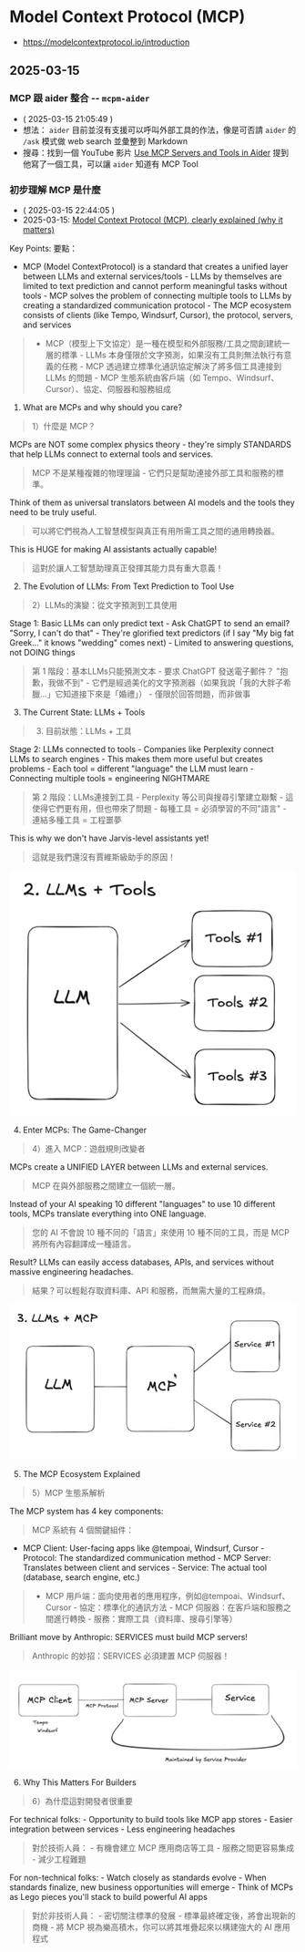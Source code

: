 # Model Context Protocol (MCP)

- https://modelcontextprotocol.io/introduction

## 2025-03-15

### MCP 跟 aider 整合 -- `mcpm-aider`

- ( 2025-03-15 21:05:49 )
- 想法： `aider` 目前並沒有支援可以呼叫外部工具的作法，像是可否請 `aider` 的 `/ask` 模式做 web search 並彙整到 Markdown
- 搜尋：找到一個 YouTube 影片 [Use MCP Servers and Tools in Aider](https://www.youtube.com/watch?v=OM1h4YDPjRU) 提到他寫了一個工具，可以讓 `aider` 知道有 MCP Tool

### 初步理解 MCP 是什麼

- ( 2025-03-15 22:44:05 )
- 2025-03-15: [Model Context Protocol (MCP), clearly explained (why it matters)](https://www.youtube.com/watch?v=7j_NE6Pjv-E)

Key Points: 要點：

- MCP (Model ContextProtocol) is a standard that creates a unified layer between LLMs and external services/tools - LLMs by themselves are limited to text prediction and cannot perform meaningful tasks without tools - MCP solves the problem of connecting multiple tools to LLMs by creating a standardized communication protocol - The MCP ecosystem consists of clients (like Tempo, Windsurf, Cursor), the protocol, servers, and services

> - MCP（模型上下文協定）是一種在模型和外部服務/工具之間創建統一層的標準 - LLMs 本身僅限於文字預測，如果沒有工具則無法執行有意義的任務 - MCP 透過建立標準化通訊協定解決了將多個工具連接到 LLMs 的問題 - MCP 生態系統由客戶端（如 Tempo、Windsurf、Cursor）、協定、伺服器和服務組成

1) What are MCPs and why should you care?

> 1）什麼是 MCP？

MCPs are NOT some complex physics theory - they're simply STANDARDS that help LLMs connect to external tools and services.

> MCP 不是某種複雜的物理理論 - 它們只是幫助連接外部工具和服務的標準。

Think of them as universal translators between AI models and the tools they need to be truly useful.

> 可以將它們視為人工智慧模型與真正有用所需工具之間的通用轉換器。

This is HUGE for making AI assistants actually capable!

> 這對於讓人工智慧助理真正發揮其能力具有重大意義！

2) The Evolution of LLMs: From Text Prediction to Tool Use

> 2）LLMs的演變：從文字預測到工具使用

Stage 1: Basic LLMs can only predict text - Ask ChatGPT to send an email? "Sorry, I can't do that" - They're glorified text predictors (if I say "My big fat Greek..." it knows "wedding" comes next) - Limited to answering questions, not DOING things

> 第 1 階段：基本LLMs只能預測文本 - 要求 ChatGPT 發送電子郵件？ "抱歉，我做不到" - 它們是經過美化的文字預測器（如果我說「我的大胖子希臘...」它知道接下來是「婚禮」） - 僅限於回答問題，而非做事

3) The Current State: LLMs + Tools

> 3) 目前狀態：LLMs + 工具

Stage 2: LLMs connected to tools - Companies like Perplexity connect LLMs to search engines - This makes them more useful but creates problems - Each tool = different "language" the LLM must learn - Connecting multiple tools = engineering NIGHTMARE

> 第 2 階段：LLMs連接到工具 - Perplexity 等公司與搜尋引擎建立聯繫 - 這使得它們更有用，但也帶來了問題 - 每種工具 = 必須學習的不同"語言" - 連結多種工具 = 工程噩夢

This is why we don't have Jarvis-level assistants yet!

> 這就是我們還沒有賈維斯級助手的原因！

![](assets/2025-03-15_LLM_Tools.png)

4) Enter MCPs: The Game-Changer

> 4）進入 MCP：遊戲規則改變者

MCPs create a UNIFIED LAYER between LLMs and external services.

> MCP 在與外部服務之間建立一個統一層。

Instead of your AI speaking 10 different "languages" to use 10 different tools, MCPs translate everything into ONE language.

> 您的 AI 不會說 10 種不同的「語言」來使用 10 種不同的工具，而是 MCP 將所有內容翻譯成一種語言。

Result? LLMs can easily access databases, APIs, and services without massive engineering headaches.

> 結果？可以輕鬆存取資料庫、API 和服務，而無需大量的工程麻煩。

![](assets/2025-03-15_LLM_MCP_Services.png)

5) The MCP Ecosystem Explained

> 5）MCP 生態系解析

The MCP system has 4 key components:

> MCP 系統有 4 個關鍵組件：

- MCP Client: User-facing apps like @tempoai, Windsurf, Cursor - Protocol: The standardized communication method - MCP Server: Translates between client and services - Service: The actual tool (database, search engine, etc.)

> - MCP 用戶端：面向使用者的應用程序，例如@tempoai、Windsurf、Cursor - 協定：標準化的通訊方法 - MCP 伺服器：在客戶端和服務之間進行轉換 - 服務：實際工具（資料庫、搜尋引擎等）

Brilliant move by Anthropic: SERVICES must build MCP servers!

> Anthropic 的妙招：SERVICES 必須建置 MCP 伺服器！

![](assets/2025-03-15_MCP_Ecosystem.png)

6) Why This Matters For Builders

> 6）為什麼這對開發者很重要

For technical folks: - Opportunity to build tools like MCP app stores - Easier integration between services - Less engineering headaches

> 對於技術人員： - 有機會建立 MCP 應用商店等工具 - 服務之間更容易集成 - 減少工程難題

For non-technical folks: - Watch closely as standards evolve - When standards finalize, new business opportunities will emerge - Think of MCPs as Lego pieces you'll stack to build powerful AI apps

> 對於非技術人員： - 密切關注標準的發展 - 標準最終確定後，將會出現新的商機 - 將 MCP 視為樂高積木，你可以將其堆疊起來以構建強大的 AI 應用程式